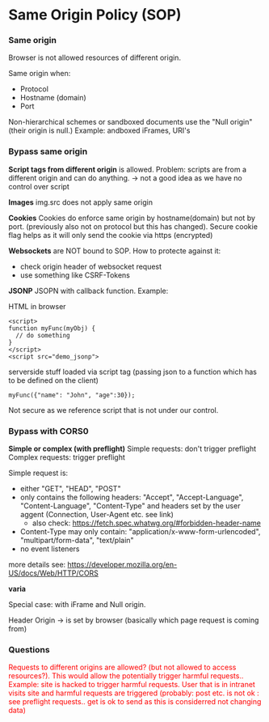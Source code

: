 # Same Origin Policy (SOP) 

### Same origin

Browser is not allowed resources of different origin. 

Same origin when: 
- Protocol
- Hostname  (domain)
- Port 


Non-hierarchical schemes or sandboxed documents use the "Null origin" (their origin is null.) Example: andboxed iFrames, URI's


 ### Bypass same origin

**Script tags from different origin**
is allowed. Problem: scripts are from a different origin and can do anything.
-> not a good idea as we have no control over script


**Images**
img.src does not apply same origin

**Cookies**
Cookies do enforce same origin by hostname(domain) but not by port.  (previously also not on protocol but this has changed).
Secure cookie flag helps as it will only send the cookie via https (encrypted)



**Websockets**
are NOT bound to SOP. 
How to protecte against it: 
- check origin header of websocket request
- use something like CSRF-Tokens

**JSONP**
JSOPN with callback function. Example: 

HTML in browser
```
<script>
function myFunc(myObj) {
  // do something
}
</script>
<script src="demo_jsonp">
```
serverside stuff loaded via script tag (passing json to a function which has to be defined on the client)
```
myFunc({"name": "John", "age":30}); 
```
Not secure as we reference script that is not under our control.

### Bypass with CORS0

**Simple or complex (with preflight)**
Simple requests: don't trigger preflight
Complex requests: trigger preflight

Simple request is: 
- either "GET", "HEAD", "POST"
- only contains the following headers: "Accept", "Accept-Language", "Content-Language", "Content-Type"  and headers set by the user aggent (Connection, User-Agent etc. see link) 
  - also check: https://fetch.spec.whatwg.org/#forbidden-header-name 
- Content-Type may only contain: "application/x-www-form-urlencoded", "multipart/form-data", "text/plain"
- no event listeners 

more details see:  https://developer.mozilla.org/en-US/docs/Web/HTTP/CORS   

**varia**

Special case: with iFrame and Null origin. 


Header Origin -> is set by browser (basically which page request is coming from)


 ### Questions

 <div style="color:red">Requests to different origins are allowed? (but not allowed to access resources?). 
 This would allow the potentially trigger harmful requests..
 Example: site is hacked to trigger harmful requests. User that is in intranet visits site and harmful requests are triggered (probably: post etc. is not ok : see preflight requests.. get is ok to send as this is considerred not changing data)
 </div>

